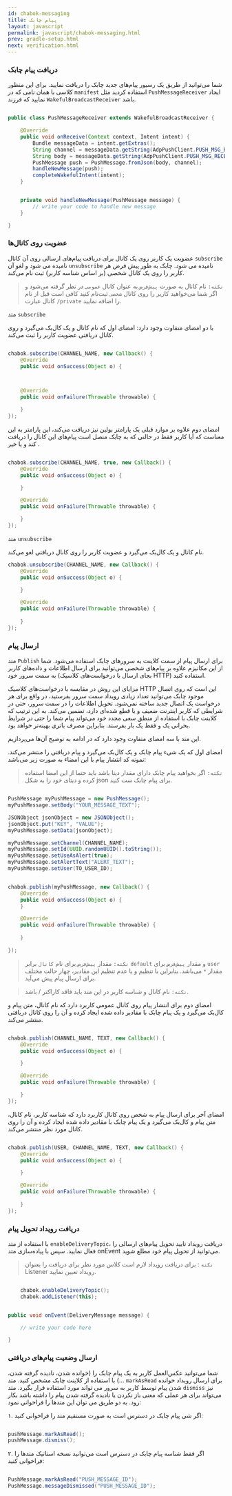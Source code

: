 ```yaml
---
id: chabok-messaging
title: پیام چابک
layout: javascript
permalink: javascript/chabok-messaging.html
prev: gradle-setup.html
next: verification.html
---
```


### دریافت پیام چابک

شما می‌توانید از طریق یک رسیور پیام‌های جدید چابک را دریافت نمایید. برای این منظور کلاسی با همان نامی که در `manifest` استفاده کردید مثل `PushMessageReceiver` ایجاد نمایید که فرزند `WakefulBroadcastReceiver` باشد. 

```java

public class PushMessageReceiver extends WakefulBroadcastReceiver {

    @Override
    public void onReceive(Context context, Intent intent) {
        Bundle messageData = intent.getExtras();
        String channel = messageData.getString(AdpPushClient.PUSH_MSG_RECEIVED_TOPIC);
        String body = messageData.getString(AdpPushClient.PUSH_MSG_RECEIVED_MSG);
        PushMessage push = PushMessage.fromJson(body, channel);
        handleNewMessage(push);
        completeWakefulIntent(intent);
    }


    private void handleNewMessage(PushMessage message) {
        // write your code to handle new message
    }

}

```

### عضویت روی کانال‌ها

عضویت یک کاربر روی یک کانال برای دریافت پیام‌های ارسالی روی آن کانال `subscribe` نامیده می شود و لغو آن `unsubscribe` نامیده می شود. چابک به طور پیش فرض هر کاربر را روی یک کانال شخصی (بر اساس شناسه کاربر) ثبت نام می‌کند.

> `نکته:` نام کانال به صورت `پیش‌فرض` به عنوان کانال `عمومی` در نظر
> گرفته می‌شود و اگر شما می‌خواهید کاربر را روی کانال `شخصی` ثبت‌نام
> کنید کافی است قبل از نام کانال عبارت `/private` را اضافه نمایید.


متد `subscribe`

با دو امضای متفاوت وجود دارد: امضای اول که نام کانال و یک کال‌بک می‌گیرد و روی کانال دریافتی عضویت کاربر را ثبت می‌کند.

```java

chabok.subscribe(CHANNEL_NAME, new Callback() {
    @Override
    public void onSuccess(Object o) {



    @Override
    public void onFailure(Throwable throwable) {

    }
});

```
امضای دوم علاوه بر موارد قبلی یک پارامتر بولین نیز دریافت می‌کند، این پارامتر به این معناست که آیا کاربر فقط در حالتی که به چابک متصل است پیام‌های این کانال را دریافت کند و یا خیر .

```java

chabok.subscribe(CHANNEL_NAME, true, new Callback() {
    @Override
    public void onSuccess(Object o) {

    }

    @Override
    public void onFailure(Throwable throwable) {

    }
});

```

متد `unsubscribe`

نام کانال و یک کال‌بک می‌گیرد و عضویت کاربر را روی کانال دریافتی لغو می‌کند.

```java
chabok.unsubscribe(CHANNEL_NAME, new Callback() {
    @Override
    public void onSuccess(Object o) {

    }

    @Override
    public void onFailure(Throwable throwable) {
    
    }
});

```

### ارسال پیام

متد `Publish` برای ارسال پیام از سمت کلاینت به سرور‌های چابک استفاده می‌شود. شما از این مکانیزم علاوه بر پیام‌های شخصی می‌توانید برای ارسال اطلاعات و داده‌های کاربر به سمت سرور خود (بجای ارسال با درخواست‌های کلاسیک HTTP) استفاده کنید.

مزایای این روش در مقایسه با درخواست‌های کلاسیک HTTP این است که روی اتصال موجود چابک می‌توانید تعداد زیادی رویداد سمت سرور بفرستید، در واقع برای هر درخواست یک اتصال جدید ساخته نمی‌شود.
تحویل اطلاعات را در سمت سرور، حتی در شرایطی که کاربر اینترنت ضعیف و یا قطع شده‌ای دارد، تضمین می‌کند. به این ترتیب که کلاینت چابک با استفاده از منطق سعی مجدد خود می‌تواند پیام‌ شما را حتی در شرایط بحرانی یک و فقط یک بار بفرستد. بنابراین مصرف باتری بهینه‌تر خواهد بود.

این متد با سه امضای متفاوت وجود دارد که در ادامه به توضیح آن‌ها می‌پردازیم.


امضای اول که یک شیء پیام چابک و یک کال‌بک می‌گیرد و پیام دریافتی را منتشر می‌کند. نمونه کد انتشار پیام با این امضاء به صورت زیر می‌باشد:

> `نکته:` اگر بخواهید پیام چابک دارای مقدار دیتا باشد باید حتما از این
> امضا استفاده کرده و دیتای خود را به شکل json برای  پیام چابک ست کنید.

```java

PushMessage myPushMessage = new PushMessage();
myPushMessage.setBody("YOUR_MESSAGE_TEXT");

JSONObject jsonObject = new JSONObject();
jsonObject.put("KEY", "VALUE");
myPushMessage.setData(jsonObject);

myPushMessage.setChannel(CHANNEL_NAME);
myPushMessage.setId(UUID.randomUUID().toString());
myPushMessage.setUseAsAlert(true);
myPushMessage.setAlertText("ALERT_TEXT");
myPushMessage.setUser(TO_USER_ID);


chabok.publish(myPushMessage, new Callback() {
    @Override
    public void onSuccess(Object o) {
    }

    @Override
    public void onFailure(Throwable throwable) {
    
    }

});

```

> `نکته:` مقدار `پیش‌فرض` برای نام `کانال` برابر `default` و مقدار
> `پیش‌فرض` برای `user` مقدار `*` می‌باشد. بنابراین با تنظیم و یا عدم
> تنظیم این مقادیر، چهار حالت مختلف برای ارسال پیام پیش می‌آید.

> `نکته:` نام کانال و شناسه کاربر در این متد باید فاقد کاراکتر / باشد.

امضای دوم برای انتشار پیام روی کانال عمومی  کاربرد دارد که نام کانال، متن پیام و کال‌بک می‌گیرد و یک پبام چابک با مقادیر داده شده ایجاد کرده و آن را روی کانال دریافتی منتشر می‌کند.

```java

chabok.publish(CHANNEL_NAME, TEXT, new Callback() {
    @Override
    public void onSuccess(Object o) {

    }

    @Override
    public void onFailure(Throwable throwable) {

    }
});

```


امضای آخر برای ارسال پیام به شخص روی کانال کاربرد دارد که شناسه کاربر، نام کانال، متن پیام و کال‌بک می‌گیرد و  یک پبام چابک با مقادیر داده شده ایجاد کرده و آن را روی کانال مورد نظر منتشر می‌کند.

```java

chabok.publish(USER, CHANNEL_NAME, TEXT, new Callback() {
    @Override
    public void onSuccess(Object o) {

    }

    @Override
    public void onFailure(Throwable throwable) {
    
    }
});

```


### دریافت رویداد تحویل پیام‌

با استفاده از متد `enableDeliveryTopic`، دریافت رویداد تایید تحویل پیام‌های ارسالی را فعال نمایید. سپس با پیاده‌سازی متد onEvent می‌توانید از تحویل پیام خود مطلع شوید.


> `نکته` :  برای دریافت رویداد لازم است کلاس مورد نظر برای دریافت را بعنوان Listener‌ رویداد تعیین نمایید.

```java

    chabok.enableDeliveryTopic();
    chabok.addListener(this);


public void onEvent(DeliveryMessage message) {

    // write your code here

}

```


### ارسال وضعیت پیام‌های دریافتی

شما می‌توانید عکس‌العمل کاربر به یک پیام چابک را (خوانده شدن، نادیده گرفته شدن، ...) با استفاده از کلاینت چابک مشخص کنید. 
متد `markAsRead` برای ارسال رویداد خوانده شدن پیام توسط کاربر به سرور می تواند مورد استفاده قرار بگیرد. 
متد `dismiss` نیز می‌تواند برای هر عملی که معنی باز نکردن یا نادیده گرفته شدن پیام را داشته باشد بکار رود. به دو طریق می توان این متدها را فراخوانی نمود:

۱. اگر شی پیام چابک در دسترس است به صورت مستقیم متد را فراخوانی کنید:

```java  

pushMessage.markAsRead();
pushMessage.dismiss();

```               

۲. اگر فقط شناسه پیام چابک در دسترس است می‌توانید نسخه استاتیک متد‌ها را فراخوانی کنید:

```java  

PushMessage.markAsRead("PUSH_MESSAGE_ID");
PushMessage.messageDismissed("PUSH_MESSAGE_ID");

```               

